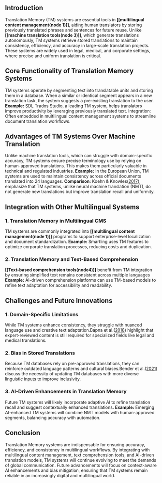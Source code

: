 ## Introduction

Translation Memory (TM) systems are essential tools in **[[multilingual content management(node 1)]]**, aiding human translators by storing previously translated phrases and sentences for future reuse. Unlike **[[machine translation tools(node 3)]]**, which generate translations autonomously, TM systems retrieve stored translations to maintain consistency, efficiency, and accuracy in large-scale translation projects. These systems are widely used in legal, medical, and corporate settings, where precise and uniform translation is critical.

## Core Functionality of Translation Memory Systems
TM systems operate by segmenting text into translatable units and storing them in a database. When a similar or identical segment appears in a new translation task, the system suggests a pre-existing translation to the user.
**Example:** SDL Trados Studio, a leading TM system, helps translators improve productivity by leveraging previously translated text.
Integration: Often embedded in multilingual content management systems to streamline document translation workflows.

## Advantages of TM Systems Over Machine Translation
Unlike machine translation tools, which can struggle with domain-specific accuracy, TM systems ensure precise terminology use by relying on human-approved translations. This makes them particularly valuable in technical and regulated industries.
**Example:** In the European Union, TM systems are used to maintain consistency across official documents translated into 24 languages.
**Comparison:** Koehn & Knowles([2017](https://www.aclweb.org/anthology/W17-3204.pdf)), emphasize that TM systems, unlike neural machine translation (NMT), do not generate new translations but improve translation recall and uniformity.

## Integration with Other Multilingual Systems

### 1. Translation Memory in Multilingual CMS
TM systems are commonly integrated into **[[multilingual content management(node 1)]]** programs to support enterprise-level localization and document standardization.
**Example:** Smartling uses TM features to optimize corporate translation processes, reducing costs and duplication.

### 2. Translation Memory and Text-Based Comprehension
**[[Text-based comprehension tools(node4)]]** benefit from TM integration by ensuring simplified text remains consistent across multiple languages
**Example:** AI-driven comprehension platforms can use TM-based models to refine text adaptation for accessibility and readability.

## Challenges and Future Innovations

### 1. Domain-Specific Limitations
While TM systems enhance consistency, they struggle with nuanced language use and creative text adaptation.Bapna et al.([2018](https://arxiv.org/pdf/1804.09849.pdf)) highlight that expert-reviewed content is still required for specialized fields like legal and medical translations.

### 2. Bias in Stored Translations
Because TM databases rely on pre-approved translations, they can reinforce outdated language patterns and cultural biases.Bender et al.([2021](https://dl.acm.org/doi/10.1145/3442188.3445922)) discuss the necessity of updating TM databases with more diverse linguistic inputs to improve inclusivity.

### 3. AI-Driven Enhancements in Translation Memory
Future TM systems will likely incorporate adaptive AI to refine translation recall and suggest contextually enhanced translations.
**Example:** Emerging AI-enhanced TM systems will combine NMT models with human-approved segments, balancing accuracy with automation.

## Conclusion
Translation Memory systems are indispensable for ensuring accuracy, efficiency, and consistency in multilingual workflows. By integrating with multilingual content management, text comprehension tools, and AI-driven translation models, TM systems will continue evolving to meet the demands of global communication. Future advancements will focus on context-aware AI enhancements and bias mitigation, ensuring that TM systems remain reliable in an increasingly digital and multilingual world.
